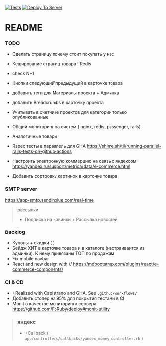 [![Tests](https://github.com/sasha370/project_store/actions/workflows/ci.yml/badge.svg)](https://github.com/sasha370/project_store/actions/workflows/ci.yml) [![Deploy To Server](https://github.com/sasha370/project_store/actions/workflows/deploy.yml/badge.svg)](https://github.com/sasha370/project_store/actions/workflows/deploy.yml)

# README

### TODO

- Сделать страницу почему стоит покупать у нас
- Кеширование страниц товара ! Redis
- check N+1
- Кнопки следующий\предыдущий в карточке товара
- добавить теги для Материалы проекта + Админка
- добавить Breadcrumbs  в карточку проекта
- Учитывать в счетчике проектов для категории только опубликованные 
- Общий мониторинг на систем ( nginx, redis, passenger, rails)
- Аналогичные товары 

- Rspec тесты в параллель для GHA https://shime.sh/til/running-parallel-rails-tests-on-github-actions
- Настроить электронную коммерцию на связь с яндексом  https://yandex.ru/support/metrica/data/e-commerce.html
- Добавить сортровку картинок в карточке товара

### SMTP server
https://app-smtp.sendinblue.com/real-time

> рассылки
>- Подписка на новинки + Рассылка новостей

### Backlog

- Купоны + скидки ( )
- Бейдж ХИТ в карточке товара и в каталоге (настраиваится из админки). К нему привязаны ТОП по продажам
- Fix mobile navbar
- React and new design with //  https://mdbootstrap.com/plugins/react/e-commerce-components/

### CI & CD
 - +Realized with Capistrano and GHA. See `.github/workflows/`
 - Добавить стопер на 95% для покрытия тестами в CI
 - Monit  в качестве мониторинга сервера https://github.com/FoRuby/deploy#monit-utility

> ### яндекс
> - +Callback  ( `app/controllers/callbacks/yandex_money_controller.rb` )



